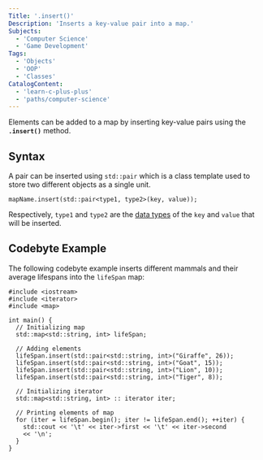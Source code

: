 ```yaml
---
Title: '.insert()'
Description: 'Inserts a key-value pair into a map.'
Subjects:
  - 'Computer Science'
  - 'Game Development'
Tags:
  - 'Objects'
  - 'OOP'
  - 'Classes'
CatalogContent:
  - 'learn-c-plus-plus'
  - 'paths/computer-science'
---
```


Elements can be added to a map by inserting key-value pairs using the **`.insert()`** method.

## Syntax

A pair can be inserted using `std::pair` which is a class template used to store two different objects as a single unit.

```pseudo
mapName.insert(std::pair<type1, type2>(key, value));
```

Respectively, `type1` and `type2` are the [data types](https://www.codecademy.com/resources/docs/cpp/data-types) of the `key` and `value` that will be inserted.

## Codebyte Example

The following codebyte example inserts different mammals and their average lifespans into the `lifeSpan` map:

```codebyte/cpp
#include <iostream>
#include <iterator>
#include <map>

int main() {
  // Initializing map
  std::map<std::string, int> lifeSpan;

  // Adding elements
  lifeSpan.insert(std::pair<std::string, int>("Giraffe", 26));
  lifeSpan.insert(std::pair<std::string, int>("Goat", 15));
  lifeSpan.insert(std::pair<std::string, int>("Lion", 10));
  lifeSpan.insert(std::pair<std::string, int>("Tiger", 8));

  // Initializing iterator
  std::map<std::string, int> :: iterator iter;

  // Printing elements of map
  for (iter = lifeSpan.begin(); iter != lifeSpan.end(); ++iter) {
    std::cout << '\t' << iter->first << '\t' << iter->second
    << '\n';
  }
}
```
